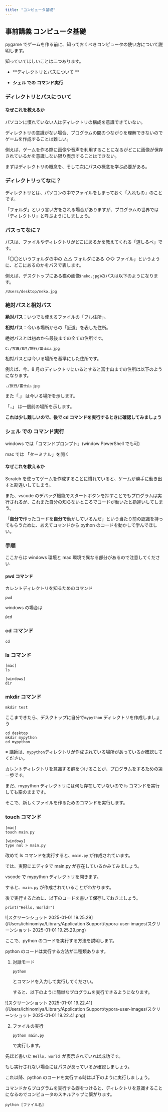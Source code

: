 ```yaml
---
title: "コンピュータ基礎"
---
```


## 事前講義 コンピュータ基礎

pygame でゲームを作る前に、知っておくべきコンピュータの使い方について説明します。

知っていてほしいことは二つあります。

- **ディレクトリとパスについて **

- **シェル での コマンド実行**

### ディレクトリとパスについて

#### なぜこれを教えるか

パソコンに慣れていない人はディレクトリの構成を意識できていない。

ディレクトリの意識がない場合、プログラムの間のつながりを理解できないのでゲームを作成することは難しい。

例えば、ゲームを作る際に画像や音声を利用することになるがどこに画像が保存されているかを意識しない限り表示することはできない。

まずはディレクトリの概念を、そして次にパスの概念を学ぶ必要がある。

### ディレクトリってなに？

ディレクトリとは、パソコンの中でファイルをしまっておく「入れもの」のことです。

「フォルダ」という言い方をされる場合がありますが、プログラムの世界では「ディレクトリ」と呼ぶようにしましょう。

### パスってなに？

パスは、ファイルやディレクトリがどこにあるかを教えてくれる「道しるべ」です。

「〇〇というフォルダの中の △△ フォルダにある ◇◇ ファイル」というように、どこにあるのかをパスで表します。

例えば、デスクトップにある猫の画像(`neko.jpg`)のパスは以下のようになります。

```shell
/Users/desktop/neko.jpg
```

### 絶対パスと相対パス

**絶対パス**：いつでも使えるファイルの「フル住所」。

**相対パス**：今いる場所からの「近道」を表した住所。

絶対パスとは初めから最後までの全ての住所です。

```C:/写真/旅行/富士山.jpg
C:/写真/8月/旅行/富士山.jpg
```

相対パスとは今いる場所を基準にした住所です。

例えば、今、8 月のディレクトリにいるとすると富士山までの住所は以下のようになります。

```
./旅行/富士山.jpg
```

また「.」 は今いる場所を示します。

「..」 は一個前の場所を示します。

**これは少し難しいので、後で cd コマンドを実行するときに確認してみましょう**

### シェル での コマンド実行

windows では「コマンドプロンプト」(window PowerShell でも可)

mac では 「ターミナル」を開く

#### なぜこれを教えるか

Scratch を使ってゲームを作成することに慣れていると、ゲームが勝手に動き出すと勘違いしてしまう。

また、vscode のデバッグ機能でスタートボタンを押すことでもプログラムは実行されるが、これまた自分の知らないところでコードが動いたと勘違いしてしまう。

「**自分で**作ったコードを**自分で**動かしているんだ」という当たり前の認識を持ってもらうために、あえてコマンドから python のコードを動かして学んでほしい。

### 手順

ここからは windows 環境と mac 環境で異なる部分があるので注意してください

#### pwd コマンド

カレントディレクトリを知るためのコマンド

```shell
pwd
```

windows の場合は

```
@cd
```

### cd コマンド

```
cd
```

### ls コマンド

```
[mac]
ls

[windows]
dir
```

### mkdir コマンド

```
mkdir test
```

ここまできたら、デスクトップに自分で`mypython` ディレクトリを作成しましょう

```
cd desktop
mkdir mypython
cd mypython
```

※ 講師は、`mypython`ディレクトリが作成されている場所があっているか確認してください。

カレントディレクトリを意識する癖をつけることが、プログラムをするための第一歩です。

まだ、mypython ディレクトリには何も存在していないので ls コマンドを実行しても空のままです。

そこで、新しくファイルを作るためのコマンドを実行します。

### touch コマンド

```
[mac]
touch main.py

[windows]
type nul > main.py
```

改めて ls コマンドを実行すると、`main.py` が作成されています。

では、実際にエディタで main.py が存在しているかみてみましょう。

vscode で mypython ディレクトリを開きます。

すると、`main.py` が作成されていることがわかります。

後で実行するために、以下のコードを書いて保存しておきましょう。

```
print("Hello, World!")
```

![スクリーンショット 2025-01-01 19.25.29](/Users/ichinomiya/Library/Application Support/typora-user-images/スクリーンショット 2025-01-01 19.25.29.png)

ここで、python のコードを実行する方法を説明します。

python のコードは実行する方法が二種類あります。

1. 対話モード

   ```
   python
   ```

   とコマンドを入力して実行してください。

   すると、以下のように簡単なプログラムを実行できるようになります。

![スクリーンショット 2025-01-01 19.22.41](/Users/ichinomiya/Library/Application Support/typora-user-images/スクリーンショット 2025-01-01 19.22.41.png)

2. ファイルの実行

   ```
   python main.py
   ```

   で実行します。

先ほど書いた `Hello, world `が表示されていれば成功です。

もし実行されない場合にはパスがあっているか確認しましょう。

これ以降、python のコードを実行する時は以下のように実行しましょう。

コマンドからプログラムを実行する癖をつけると、ディレクトリを意識することになるのでコンピュータのスキルアップに繋がります。

```shell
python [ファイル名]
```
